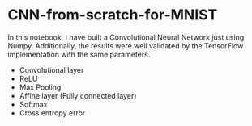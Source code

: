 # CNN-from-scratch-for-MNIST

In this notebook, I have built a Convolutional Neural Network just using Numpy. Additionally, the results were well validated by the TensorFlow implementation with the same parameters.

  * Convolutional layer
  * ReLU
  * Max Pooling
  * Affine layer (Fully connected layer)
  * Softmax
  * Cross entropy error
